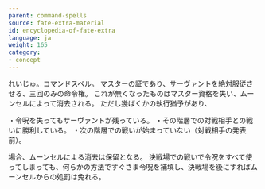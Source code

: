 ```yaml
---
parent: command-spells
source: fate-extra-material
id: encyclopedia-of-fate-extra
language: ja
weight: 165
category:
- concept
---
```


れいじゅ。コマンドスペル。
マスターの証であり、サーヴァントを絶対服従させる、三回のみの命令権。
これが無くなったものはマスター資格を失い、ムーンセルによって消去される。
ただし幾ばくかの執行猶予があり、

・令呪を失ってもサーヴァントが残っている。
・その階層での対戦相手との戦いに勝利している。
・次の階層での戦いが始まっていない（対戦相手の発表前）。

場合、ムーンセルによる消去は保留となる。
決戦場での戦いで令呪をすべて使ってしまっても、何らかの方法ですぐさま令呪を補填し、決戦場を後にすればムーンセルからの処罰は免れる。
